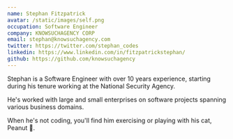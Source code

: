 ```yaml
---
name: Stephan Fitzpatrick
avatar: /static/images/self.png
occupation: Software Engineer
company: KNOWSUCHAGENCY CORP
email: stephan@knowsuchagency.com
twitter: https://twitter.com/stephan_codes
linkedin: https://www.linkedin.com/in/fitzpatrickstephan/
github: https://github.com/knowsuchagency
---
```


Stephan is a Software Engineer with over 10 years experience, starting during his tenure working at the
National Security Agency.

He's worked with large and small enterprises on software projects spanning various business domains.

When he's not coding, you'll find him exercising or playing with his cat, Peanut 🥜.
